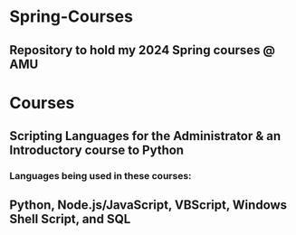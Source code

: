 # Spring-Courses
## Repository to hold my 2024 Spring courses @ AMU 
# Courses
## Scripting Languages for the Administrator & an Introductory course to Python 
### Languages being used in these courses:
## Python, Node.js/JavaScript, VBScript, Windows Shell Script, and SQL
